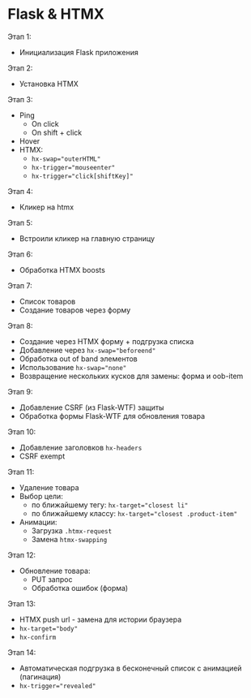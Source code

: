 # Flask & HTMX

Этап 1:
- Инициализация Flask приложения

Этап 2:
- Установка HTMX

Этап 3:
- Ping
  - On click
  - On shift + click
- Hover
- HTMX:
  - `hx-swap="outerHTML"`
  - `hx-trigger="mouseenter"`
  - `hx-trigger="click[shiftKey]"`

Этап 4:
- Кликер на htmx

Этап 5:
- Встроили кликер на главную страницу

Этап 6:
- Обработка HTMX boosts

Этап 7:
- Список товаров
- Создание товаров через форму

Этап 8:
- Создание через HTMX форму + подгрузка списка
- Добавление через `hx-swap="beforeend"`
- Обработка out of band элементов
- Использование `hx-swap="none"`
- Возвращение нескольких кусков для замены: форма и oob-item

Этап 9:
- Добавление CSRF (из Flask-WTF) защиты
- Обработка формы Flask-WTF для обновления товара

Этап 10:
- Добавление заголовков `hx-headers`
- CSRF exempt

Этап 11:
- Удаление товара 
- Выбор цели:
  - по ближайшему тегу: `hx-target="closest li"`
  - по ближайшему классу: `hx-target="closest .product-item"`
- Анимации:
  - Загрузка `.htmx-request`
  - Замена `htmx-swapping`

Этап 12:
- Обновление товара:
  - PUT запрос
  - Обработка ошибок (форма)

Этап 13:
- HTMX push url - замена для истории браузера
- `hx-target="body"`
- `hx-confirm`

Этап 14:
- Автоматическая подгрузка в бесконечный список с анимацией (пагинация)
- `hx-trigger="revealed"`